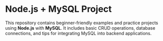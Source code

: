 # Node.js + MySQL Project

This repository contains beginner-friendly examples and practice projects using **Node.js** with **MySQL**. It includes basic CRUD operations, database connections, and tips for integrating MySQL into backend applications.
